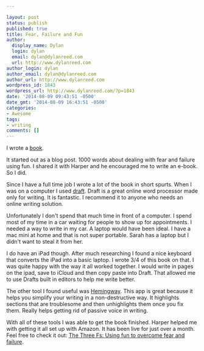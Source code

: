 ```yaml
---

layout: post
status: publish
published: true
title: Fear, Failure and Fun
author:
  display_name: Dylan
  login: dylan
  email: dylan@dylanreed.com
  url: http://www.dylanreed.com
author_login: dylan
author_email: dylan@dylanreed.com
author_url: http://www.dylanreed.com
wordpress_id: 1843
wordpress_url: http://www.dylanreed.com/?p=1843
date: '2014-08-09 09:43:51 -0500'
date_gmt: '2014-08-09 16:43:51 -0500'
categories:
- Awesome
tags:
- writing
comments: []
---
```


I wrote a [book][1].

   [1]: http://www.amazon.com/dp/B00L9MCJHK

It started out as a blog post. 1000 words about dealing with fear and failure using fun. I shared it with Harper and he encouraged me to write an e-book. So I did.

Since I have a full time job I wrote a lot of the book in short spurts. When I was on a computer I used [draft][2]. Draft is a great online word processor made only for writing. It is fantastic. I recommend it to anyone who needs an online writing solution.

   [2]: http://www.draftin.com

Unfortunately I don't spend that much time in front of a computer. I spend most of my time in a car waiting for people to show up for appointments. I needed a way to write in my car. A laptop would have been ideal. I have a mac mini at home and that is not super portable. Sarah has a laptop but I didn't want to steal it from her.

I do have an iPad though. After much researching I found a nice keyboard that converts the iPad into a basic laptop. I wrote 3/4 of this book on that. I was quite happy with the way it all worked together. I would write in pages on the ipad, save to iCloud and then copy paste into Draft. That allowed me to use Drafts built in editors to help me write better.

The other tool I found useful was [Hemingway][3]. This app is great because it helps you simplify your writing in a non-destructive way. It highlights sections that are troublesome and then unhighlights them once you fix them. Really helps getting rid of passive voice in writing.

   [3]: http://hemingwayapp.com

With all of these tools I was able to get the book finished. Harper helped me with getting it all set up with Amazon. It has been live for just over a month. Feel free to check it out: [The Three Fs: Using fun to overcome fear and failure][4].

   [4]: http://www.amazon.com/dp/B00L9MCJHK

